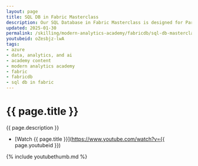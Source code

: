 ```yaml
---
layout: page
title: SQL DB in Fabric Masterclass
description: Our SQL Database in Fabric Masterclass is designed for Partners to get the skills and information needed to position SQL Databases in Fabric.
updated: 2025-01-30
permalink: /skilling/modern-analytics-academy/fabricdb/sql-db-masterclass
youtubeid: oZesbjz-lwA
tags: 
- azure
- data, analytics, and ai
- academy content
- modern analytics academy
- fabric
- fabricdb
- sql db in fabric
---
```


# {{ page.title }}

{{ page.description }}

* [Watch {{ page.title }}](https://www.youtube.com/watch?v={{ page.youtubeid }})

{% include youtubethumb.md %}
